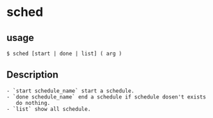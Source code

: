 # sched

## usage

    $ sched [start | done | list] ( arg )

## Description

    - `start schedule_name` start a schedule.
    - `done schedule_name` end a schedule if schedule dosen't exists
       do nothing.
    - `list` show all schedule.
